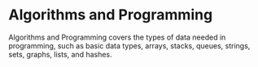 # Algorithms and Programming
Algorithms and Programming covers the types of data needed in programming, such as basic data types, arrays, stacks, queues, strings, sets, graphs, lists, and hashes.

